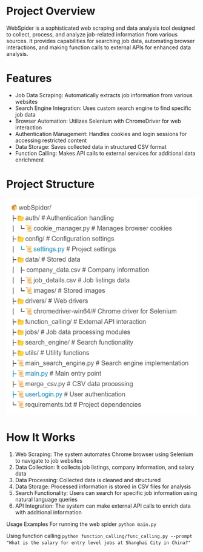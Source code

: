 # Project Overview
WebSpider is a sophisticated web scraping and data analysis tool designed to collect, process, and analyze job-related information from various sources. It provides capabilities for searching job data, automating browser interactions, and making function calls to external APIs for enhanced data analysis.

# Features
- Job Data Scraping: Automatically extracts job information from various websites
- Search Engine Integration: Uses custom search engine to find specific job data
- Browser Automation: Utilizes Selenium with ChromeDriver for web interaction
- Authentication Management: Handles cookies and login sessions for accessing restricted content
- Data Storage: Saves collected data in structured CSV format
- Function Calling: Makes API calls to external services for additional data enrichment

# Project Structure

![Web Structure](data/code_structure.png)


# How It Works
1. Web Scraping: The system automates Chrome browser using Selenium to navigate to job websites
2. Data Collection: It collects job listings, company information, and salary data
3. Data Processing: Collected data is cleaned and structured
4. Data Storage: Processed information is stored in CSV files for analysis
5. Search Functionality: Users can search for specific job information using natural language queries
6. API Integration: The system can make external API calls to enrich data with additional information


Usage Examples
For running the web spider
```python main.py```

Using function calling
```python function_calling/func_calling.py --prompt "What is the salary for entry level jobs at Shanghai City in China?"```


